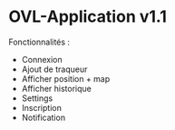 # OVL-Application v1.1

Fonctionnalités :
- Connexion
- Ajout de traqueur
- Afficher position + map
- Afficher historique
- Settings
- Inscription
- Notification

